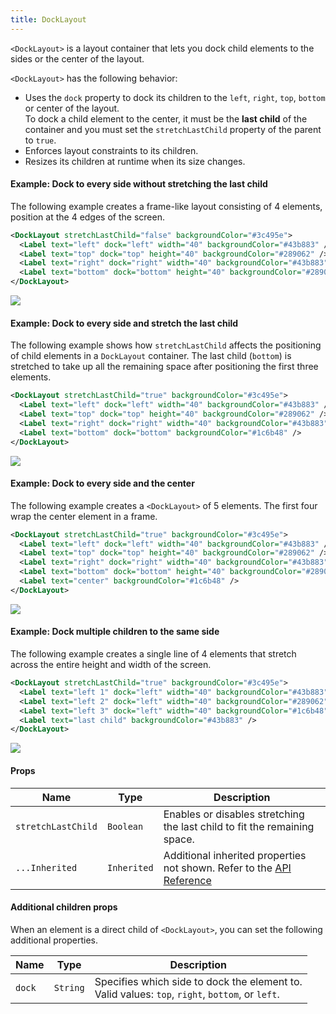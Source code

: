 ```yaml
---
title: DockLayout
---
```


`<DockLayout>` is a layout container that lets you dock child elements to the sides or the center of the layout.

`<DockLayout>` has the following behavior:

- Uses the `dock` property to dock its children to the `left`, `right`, `top`, `bottom` or center of the layout.<br/>To dock a child element to the center, it must be the **last child** of the container and you must set the `stretchLastChild` property of the parent to `true`.
- Enforces layout constraints to its children.
- Resizes its children at runtime when its size changes.

#### Example: Dock to every side without stretching the last child

The following example creates a frame-like layout consisting of 4 elements, position at the 4 edges of the screen.

```xml
<DockLayout stretchLastChild="false" backgroundColor="#3c495e">
  <Label text="left" dock="left" width="40" backgroundColor="#43b883" />
  <Label text="top" dock="top" height="40" backgroundColor="#289062" />
  <Label text="right" dock="right" width="40" backgroundColor="#43b883" />
  <Label text="bottom" dock="bottom" height="40" backgroundColor="#289062" />
</DockLayout>
```

<img class="md:w-1/2 lg:w-1/3" src="https://art.nativescript.org/layouts/dock_layout_no_stretch.svg" />

#### Example: Dock to every side and stretch the last child

The following example shows how `stretchLastChild` affects the positioning of child elements in a `DockLayout` container. The last child (`bottom`) is stretched to take up all the remaining space after positioning the first three elements.

```xml
<DockLayout stretchLastChild="true" backgroundColor="#3c495e">
  <Label text="left" dock="left" width="40" backgroundColor="#43b883" />
  <Label text="top" dock="top" height="40" backgroundColor="#289062" />
  <Label text="right" dock="right" width="40" backgroundColor="#43b883" />
  <Label text="bottom" dock="bottom" backgroundColor="#1c6b48" />
</DockLayout>
```

<img class="md:w-1/2 lg:w-1/3" src="https://art.nativescript.org/layouts/dock_layout_stretch.svg" />

#### Example: Dock to every side and the center

The following example creates a `<DockLayout>` of 5 elements. The first four wrap the center element in a frame.

```xml
<DockLayout stretchLastChild="true" backgroundColor="#3c495e">
  <Label text="left" dock="left" width="40" backgroundColor="#43b883" />
  <Label text="top" dock="top" height="40" backgroundColor="#289062" />
  <Label text="right" dock="right" width="40" backgroundColor="#43b883" />
  <Label text="bottom" dock="bottom" height="40" backgroundColor="#289062" />
  <Label text="center" backgroundColor="#1c6b48" />
</DockLayout>
```

<img class="md:w-1/2 lg:w-1/3" src="https://art.nativescript.org/layouts/dock_layout_all_sides_and_stretch.svg" />

#### Example: Dock multiple children to the same side

The following example creates a single line of 4 elements that stretch across the entire height and width of the screen.

```xml
<DockLayout stretchLastChild="true" backgroundColor="#3c495e">
  <Label text="left 1" dock="left" width="40" backgroundColor="#43b883" />
  <Label text="left 2" dock="left" width="40" backgroundColor="#289062" />
  <Label text="left 3" dock="left" width="40" backgroundColor="#1c6b48" />
  <Label text="last child" backgroundColor="#43b883" />
</DockLayout>
```

<img class="md:w-1/2 lg:w-1/3" src="https://art.nativescript.org/layouts/dock_layout_multiple_on_same_side.svg" />

#### Props

| Name               | Type        | Description                                                                                                                             |
| ------------------ | ----------- | --------------------------------------------------------------------------------------------------------------------------------------- |
| `stretchLastChild` | `Boolean`   | Enables or disables stretching the last child to fit the remaining space.                                                               |
| `...Inherited`     | `Inherited` | Additional inherited properties not shown. Refer to the [API Reference](https://docs.nativescript.org/api-reference/classes/docklayout) |

#### Additional children props

When an element is a direct child of `<DockLayout>`, you can set the following additional properties.

| Name   | Type     | Description                                                                                         |
| ------ | -------- | --------------------------------------------------------------------------------------------------- |
| `dock` | `String` | Specifies which side to dock the element to.<br/>Valid values: `top`, `right`, `bottom`, or `left`. |

